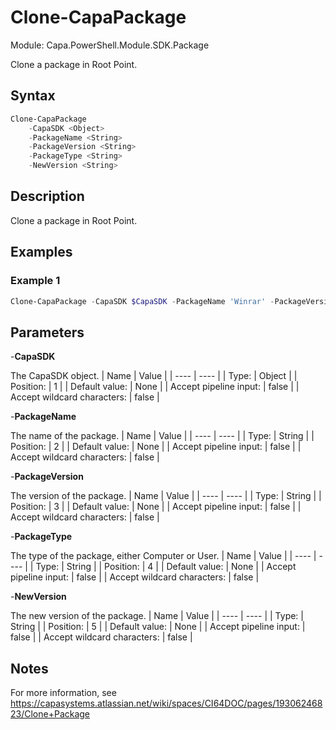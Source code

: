 # Clone-CapaPackage
Module: Capa.PowerShell.Module.SDK.Package

Clone a package in Root Point.

## Syntax

```powershell
Clone-CapaPackage
	-CapaSDK <Object>
	-PackageName <String>
	-PackageVersion <String>
	-PackageType <String>
	-NewVersion <String>
```

## Description

Clone a package in Root Point.

## Examples

### Example 1
```powershell
Clone-CapaPackage -CapaSDK $CapaSDK -PackageName 'Winrar' -PackageVersion 'v3.0' -PackageType Computer -NewVersion 'v3.1'
```
    

## Parameters

-**CapaSDK**

The CapaSDK object.
| Name | Value |
| ---- | ---- |
| Type: | Object |
| Position: | 1 | 
| Default value: | None | 
| Accept pipeline input: | false | 
| Accept wildcard characters: | false | 

-**PackageName**

The name of the package.
| Name | Value |
| ---- | ---- |
| Type: | String |
| Position: | 2 | 
| Default value: | None | 
| Accept pipeline input: | false | 
| Accept wildcard characters: | false | 

-**PackageVersion**

The version of the package.
| Name | Value |
| ---- | ---- |
| Type: | String |
| Position: | 3 | 
| Default value: | None | 
| Accept pipeline input: | false | 
| Accept wildcard characters: | false | 

-**PackageType**

The type of the package, either Computer or User.
| Name | Value |
| ---- | ---- |
| Type: | String |
| Position: | 4 | 
| Default value: | None | 
| Accept pipeline input: | false | 
| Accept wildcard characters: | false | 

-**NewVersion**

The new version of the package.
| Name | Value |
| ---- | ---- |
| Type: | String |
| Position: | 5 | 
| Default value: | None | 
| Accept pipeline input: | false | 
| Accept wildcard characters: | false | 


## Notes

For more information, see https://capasystems.atlassian.net/wiki/spaces/CI64DOC/pages/19306246823/Clone+Package
